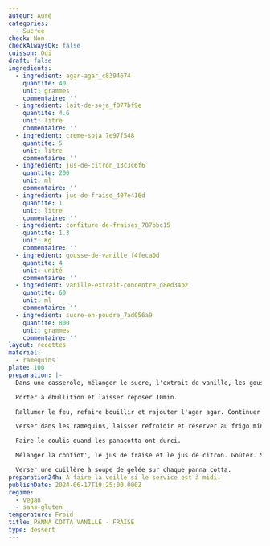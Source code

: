 ```yaml
---
auteur: Auré
categories:
  - Sucrée
check: Non
checkAlwaysOk: false
cuisson: Oui
draft: false
ingredients:
  - ingredient: agar-agar_c8394674
    quantite: 40
    unit: grammes
    commentaire: ''
  - ingredient: lait-de-soja_f077bf9e
    quantite: 4.6
    unit: litre
    commentaire: ''
  - ingredient: creme-soja_7e97f548
    quantite: 5
    unit: litre
    commentaire: ''
  - ingredient: jus-de-citron_13c3c6f6
    quantite: 200
    unit: ml
    commentaire: ''
  - ingredient: jus-de-fraise_407e416d
    quantite: 1
    unit: litre
    commentaire: ''
  - ingredient: confiture-de-fraises_787bbc15
    quantite: 1.3
    unit: Kg
    commentaire: ''
  - ingredient: gousse-de-vanille_f4feca0d
    quantite: 4
    unit: unité
    commentaire: ''
  - ingredient: vanille-extrait-concentre_d8ed34b2
    quantite: 60
    unit: ml
    commentaire: ''
  - ingredient: sucre-en-poudre_7ad056a9
    quantite: 800
    unit: grammes
    commentaire: ''
layout: recettes
materiel:
  - ramequins
plate: 100
preparation: |-
  Dans une casserole, mélanger le sucre, l'extrait de vanille, les gousses de vanille fendues et raclées, la crème soja et le lait de soja.

  Porter à ébullition et laisser reposer 10min.

  Rallumer le feu, refaire bouillir et rajouter l'agar agar. Continuer à remuer pendant 2 min en ébullition puis couper le feu. Ôter les gousses.

  Verser dans les ramequins, laisser refroidir et réserver au frigo minimum 2H.

  Faire le coulis quand les panacotta ont durci.

  Mélanger la confiot', le jus de fraise et le jus de citron. Goûter. Si ça ne sent pas assez le citron, en rajouter.

  Verser une cuillère à soupe de gelée sur chaque panna cotta.
preparation24h: A faire la veille si le service est à midi.
publishDate: 2024-06-17T19:25:00.000Z
regime:
  - vegan
  - sans-gluten
temperature: Froid
title: PANNA COTTA VANILLE - FRAISE
type: dessert
---
```



